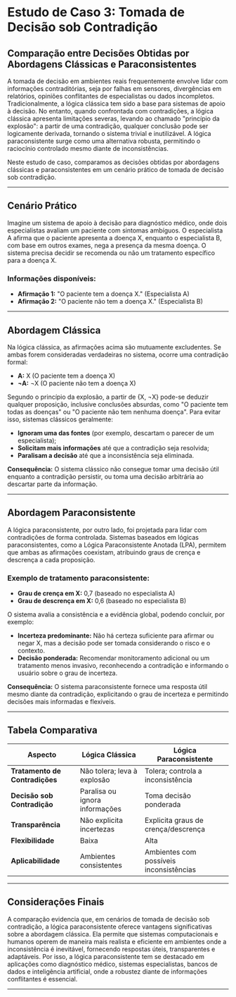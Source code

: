 
# Estudo de Caso 3: Tomada de Decisão sob Contradição

## Comparação entre Decisões Obtidas por Abordagens Clássicas e Paraconsistentes

A tomada de decisão em ambientes reais frequentemente envolve lidar com informações contraditórias, seja por falhas em sensores, divergências em relatórios, opiniões conflitantes de especialistas ou dados incompletos. Tradicionalmente, a lógica clássica tem sido a base para sistemas de apoio à decisão. No entanto, quando confrontada com contradições, a lógica clássica apresenta limitações severas, levando ao chamado "princípio da explosão": a partir de uma contradição, qualquer conclusão pode ser logicamente derivada, tornando o sistema trivial e inutilizável. A lógica paraconsistente surge como uma alternativa robusta, permitindo o raciocínio controlado mesmo diante de inconsistências.

Neste estudo de caso, comparamos as decisões obtidas por abordagens clássicas e paraconsistentes em um cenário prático de tomada de decisão sob contradição.

---

## Cenário Prático

Imagine um sistema de apoio à decisão para diagnóstico médico, onde dois especialistas avaliam um paciente com sintomas ambíguos. O especialista A afirma que o paciente apresenta a doença X, enquanto o especialista B, com base em outros exames, nega a presença da mesma doença. O sistema precisa decidir se recomenda ou não um tratamento específico para a doença X.

### Informações disponíveis:

- **Afirmação 1:** "O paciente tem a doença X." (Especialista A)
- **Afirmação 2:** "O paciente não tem a doença X." (Especialista B)

---

## Abordagem Clássica

Na lógica clássica, as afirmações acima são mutuamente excludentes. Se ambas forem consideradas verdadeiras no sistema, ocorre uma contradição formal:

- **A:** X (O paciente tem a doença X)
- **¬A:** ¬X (O paciente não tem a doença X)

Segundo o princípio da explosão, a partir de {X, ¬X} pode-se deduzir qualquer proposição, inclusive conclusões absurdas, como "O paciente tem todas as doenças" ou "O paciente não tem nenhuma doença". Para evitar isso, sistemas clássicos geralmente:

- **Ignoram uma das fontes** (por exemplo, descartam o parecer de um especialista);
- **Solicitam mais informações** até que a contradição seja resolvida;
- **Paralisam a decisão** até que a inconsistência seja eliminada.

**Consequência:** O sistema clássico não consegue tomar uma decisão útil enquanto a contradição persistir, ou toma uma decisão arbitrária ao descartar parte da informação.

---

## Abordagem Paraconsistente

A lógica paraconsistente, por outro lado, foi projetada para lidar com contradições de forma controlada. Sistemas baseados em lógicas paraconsistentes, como a Lógica Paraconsistente Anotada (LPA), permitem que ambas as afirmações coexistam, atribuindo graus de crença e descrença a cada proposição.

### Exemplo de tratamento paraconsistente:

- **Grau de crença em X:** 0,7 (baseado no especialista A)
- **Grau de descrença em X:** 0,6 (baseado no especialista B)

O sistema avalia a consistência e a evidência global, podendo concluir, por exemplo:

- **Incerteza predominante:** Não há certeza suficiente para afirmar ou negar X, mas a decisão pode ser tomada considerando o risco e o contexto.
- **Decisão ponderada:** Recomendar monitoramento adicional ou um tratamento menos invasivo, reconhecendo a contradição e informando o usuário sobre o grau de incerteza.

**Consequência:** O sistema paraconsistente fornece uma resposta útil mesmo diante da contradição, explicitando o grau de incerteza e permitindo decisões mais informadas e flexíveis.

---

## Tabela Comparativa

| Aspecto                        | Lógica Clássica                  | Lógica Paraconsistente           |
|---------------------------------|----------------------------------|----------------------------------|
| **Tratamento de Contradições**  | Não tolera; leva à explosão      | Tolera; controla a inconsistência|
| **Decisão sob Contradição**     | Paralisa ou ignora informações   | Toma decisão ponderada           |
| **Transparência**               | Não explicita incertezas         | Explicita graus de crença/descrença|
| **Flexibilidade**               | Baixa                            | Alta                             |
| **Aplicabilidade**              | Ambientes consistentes           | Ambientes com possíveis inconsistências|

---

## Considerações Finais

A comparação evidencia que, em cenários de tomada de decisão sob contradição, a lógica paraconsistente oferece vantagens significativas sobre a abordagem clássica. Ela permite que sistemas computacionais e humanos operem de maneira mais realista e eficiente em ambientes onde a inconsistência é inevitável, fornecendo respostas úteis, transparentes e adaptáveis. Por isso, a lógica paraconsistente tem se destacado em aplicações como diagnóstico médico, sistemas especialistas, bancos de dados e inteligência artificial, onde a robustez diante de informações conflitantes é essencial.

---
```